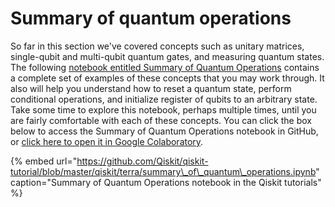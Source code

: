 # Summary of quantum operations

So far in this section we've covered concepts such as unitary matrices, single-qubit and multi-qubit quantum gates, and measuring quantum states. The following [notebook entitled Summary of Quantum Operations](https://github.com/Qiskit/qiskit-tutorial/blob/master/qiskit/terra/summary_of_quantum_operations.ipynb) contains a complete set of examples of these concepts that you may work through. It also will help you understand how to reset a quantum state, perform conditional operations, and initialize register of qubits to an arbitrary state. Take some time to explore this notebook, perhaps multiple times, until you are fairly comfortable with each of these concepts. You can click the box below to access the Summary of Quantum Operations notebook in GitHub, or [click here to open it in Google Colaboratory](https://github.com/Qiskit/qiskit-tutorials/blob/master/qiskit/terra/summary_of_quantum_operations.ipynb).

{% embed url="https://github.com/Qiskit/qiskit-tutorial/blob/master/qiskit/terra/summary\_of\_quantum\_operations.ipynb" caption="Summary of Quantum Operations notebook in the Qiskit tutorials" %}


